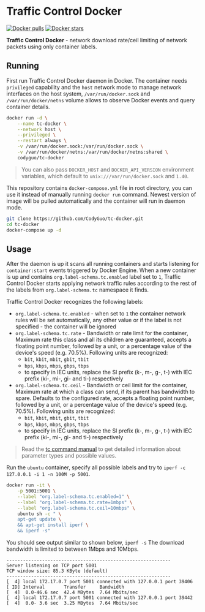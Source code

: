 # Traffic Control Docker

[![Docker pulls](https://img.shields.io/docker/pulls/codyguo/tc-docker.svg?label=docker+pulls)](https://hub.docker.com/r/codyguo/tc-docker)
[![Docker stars](https://img.shields.io/docker/stars/codyguo/tc-docker.svg?label=docker+stars)](https://hub.docker.com/r/codyguo/tc-docker)

**Traffic Control Docker** - network download rate/ceil limiting of network packets using only container labels.

## Running

First run Traffic Control Docker daemon in Docker. The container needs `privileged` capability and the `host` network mode to manage network interfaces on the host system, `/var/run/docker.sock` and `/var/run/docker/netns` volume allows to observe Docker events and query container details.

```bash
docker run -d \
    --name tc-docker \
    --network host \
    --privileged \
    --restart always \
    -v /var/run/docker.sock:/var/run/docker.sock \
    -v /var/run/docker/netns:/var/run/docker/netns:shared \
    codyguo/tc-docker
```

> You can also pass `DOCKER_HOST` and `DOCKER_API_VERSION` environment variables, which default to `unix:///var/run/docker.sock` and `1.40`.

This repository contains `docker-compose.yml` file in root directory, you can use it instead of manually running `docker run` command. Newest version of image will be pulled automatically and the container will run in daemon mode.

```bash
git clone https://github.com/CodyGuo/tc-docker.git
cd tc-docker
docker-compose up -d
```

## Usage

After the daemon is up it scans all running containers and starts listening for `container:start` events triggered by Docker Engine. When a new container is up and contains `org.label-schema.tc.enabled` label set to `1`, Traffic Control Docker starts applying network traffic rules according to the rest of the labels from `org.label-schema.tc` namespace it finds.

Traffic Control Docker recognizes the following labels:

* `org.label-schema.tc.enabled` - when set to `1` the container network rules will be set automatically, any other value or if the label is not specified - the container will be ignored
* `org.label-schema.tc.rate` - Bandwidth or rate limit for the container, Maximum rate this class and all its children are guaranteed, accepts a floating point number, followed by a unit, or a percentage value of the device's speed (e.g. 70.5%). Following units are recognized:
    * `bit`, `kbit`, `mbit`, `gbit`, `tbit`
    * `bps`, `kbps`, `mbps`, `gbps`, `tbps`
    * to specify in IEC units, replace the SI prefix (k-, m-, g-, t-) with IEC prefix (ki-, mi-, gi- and ti-) respectively
* `org.label-schema.tc.ceil` - Bandwidth or ceil limit for the container, Maximum rate at which a class can send, if its parent has bandwidth to spare. Defaults to the configured rate, accepts a floating point number, followed by a unit, or a percentage value of the device's speed (e.g. 70.5%). Following units are recognized:
    * `bit`, `kbit`, `mbit`, `gbit`, `tbit`
    * `bps`, `kbps`, `mbps`, `gbps`, `tbps`
    * to specify in IEC units, replace the SI prefix (k-, m-, g-, t-) with IEC prefix (ki-, mi-, gi- and ti-) respectively

> Read the [tc command manual](http://man7.org/linux/man-pages/man8/tc.8.html) to get detailed information about parameter types and possible values.

Run the `ubuntu` container, specify all possible labels and try to `iperf -c 127.0.0.1 -i 1 -n 100M -p 5001`.

```bash
docker run -it \
    -p 5001:5001 \
	--label "org.label-schema.tc.enabled=1" \
	--label "org.label-schema.tc.rate=1mbps" \
	--label "org.label-schema.tc.ceil=10mbps" \
    ubuntu sh -c " \
    apt-get update \
    && apt-get install iperf \
    && iperf -s"
```

You should see output similar to shown below, `iperf -s` The download bandwidth is limited to between 1Mbps and 10Mbps.

```
------------------------------------------------------------
Server listening on TCP port 5001
TCP window size: 85.3 KByte (default)
------------------------------------------------------------
[  4] local 172.17.0.7 port 5001 connected with 127.0.0.1 port 39406
[ ID] Interval       Transfer     Bandwidth
[  4]  0.0-46.6 sec  42.4 MBytes  7.64 Mbits/sec
[  4] local 172.17.0.7 port 5001 connected with 127.0.0.1 port 39442
[  4]  0.0- 3.6 sec  3.25 MBytes  7.64 Mbits/sec
```
